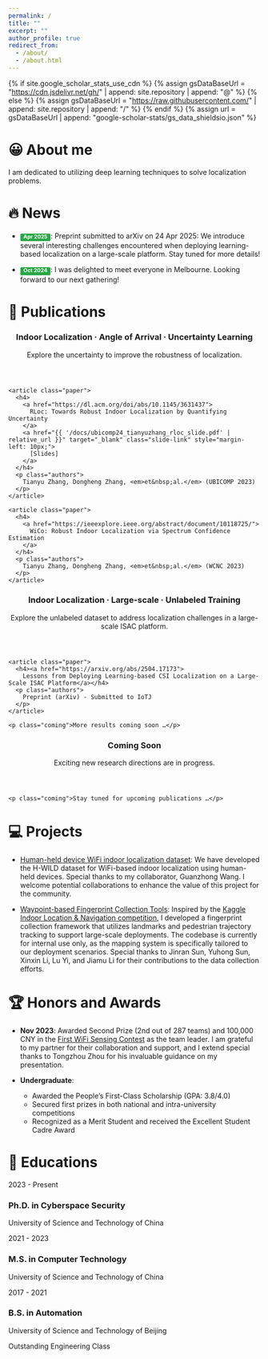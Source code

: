 ```yaml
---
permalink: /
title: ""
excerpt: ""
author_profile: true
redirect_from: 
  - /about/
  - /about.html
---
```


{% if site.google_scholar_stats_use_cdn %}
{% assign gsDataBaseUrl = "https://cdn.jsdelivr.net/gh/" | append: site.repository | append: "@" %}
{% else %}
{% assign gsDataBaseUrl = "https://raw.githubusercontent.com/" | append: site.repository | append: "/" %}
{% endif %}
{% assign url = gsDataBaseUrl | append: "google-scholar-stats/gs_data_shieldsio.json" %}

<style>
.label-paper {
    background-color: #4A90E2; /* Muted sky blue */
}

.label-conf {
    background-color: #4A90E2; /* Soft amber yellow */
}

.label-time {
    background-color: #F5A623; /* Light gray */
}
.label {
    display: inline-block;
    padding: 0.2em 0.6em 0.3em;
    font-size: 75%;
    font-weight: 700;
    line-height: 1;
    color: #fff;
    text-align: center;
    white-space: nowrap;
    vertical-align: baseline;
    border-radius: 0.25em;
}

.label-update {
    background-color: #28a745;  /* Green background */
    color: #ffffff;  /* White text */
}

/* .label {
    display: inline;
    padding: .2em .6em .3em;
    padding-top: 0.2em;
    padding-right: 0.6em;
    padding-bottom: 0.3em;
    padding-left: 0.6em;
    font-size: 80%;
    font-weight: bold;
    line-height: 1;
    color: #fff;
    text-align: center;
    white-space: nowrap;
    vertical-align: baseline;
    border-radius: .4em;
} */
</style>


<span class='anchor' id='about-me'></span>

# &#128512; About me
I am dedicated to utilizing deep learning techniques to solve localization problems.

<!-- My research interest includes neural machine translation and computer vision. I have published more than 100 papers at the top international AI conferences with total <a href='https://scholar.google.com/citations?user=DhtAFkwAAAAJ'>google scholar citations <strong><span id='total_cit'>260000+</span></strong></a> (You can also use google scholar badge <a href='https://scholar.google.com/citations?user=DhtAFkwAAAAJ'><img src="https://img.shields.io/endpoint?url={{ url | url_encode }}&logo=Google%20Scholar&labelColor=f6f6f6&color=9cf&style=flat&label=citations"></a>). -->


# 🔥 News

- <span class='label label-update'>Apr 2025</span>:
Preprint submitted to arXiv on 24 Apr 2025: We introduce several interesting challenges encountered when deploying learning-based localization on a large-scale platform. Stay tuned for more details!

- <span class='label label-update'>Oct 2024</span>:
I was delighted to meet everyone in Melbourne. Looking forward to our next gathering!

<link rel="stylesheet" href="{{ '/assets/css/publication-cards.css' | relative_url }}">

# 📑 Publications

<div class="pub-grid">
  <!-- First Card: AoA Series -->
  <section class="pub-card">
    <header>
      <h3>Indoor Localization · Angle of Arrival · Uncertainty Learning</h3>
      <p class="subtitle">
        Explore the uncertainty to improve the robustness of localization.
      </p>
    </header>

    <article class="paper">
      <h4>
        <a href="https://dl.acm.org/doi/abs/10.1145/3631437">
          RLoc: Towards Robust Indoor Localization by Quantifying Uncertainty
        </a>
        <a href="{{ '/docs/ubicomp24_tianyuzhang_rloc_slide.pdf' | relative_url }}" target="_blank" class="slide-link" style="margin-left: 10px;">
          [Slides]
        </a>
      </h4>
      <p class="authors">
        Tianyu Zhang, Dongheng Zhang, <em>et&nbsp;al.</em> (UBICOMP 2023)
      </p>
    </article>

    <article class="paper">
      <h4>
        <a href="https://ieeexplore.ieee.org/abstract/document/10118725/">
          WiCo: Robust Indoor Localization via Spectrum Confidence Estimation
        </a>
      </h4>
      <p class="authors">
        Tianyu Zhang, Dongheng Zhang, <em>et&nbsp;al.</em> (WCNC 2023)
      </p>
    </article>
  </section>

  <!-- Second Card: ISAC Large-scale Series -->
  <section class="pub-card">
    <header>
      <h3>Indoor Localization · Large-scale · Unlabeled Training</h3>
      <p class="subtitle">
        Explore the unlabeled dataset to address localization challenges in a large-scale ISAC platform.
      </p>
    </header>

    <article class="paper">
      <h4><a href="https://arxiv.org/abs/2504.17173">
        Lessons from Deploying Learning-based CSI Localization on a Large-Scale ISAC Platform</a></h4>
      <p class="authors">
        Preprint (arXiv) - Submitted to IoTJ
      </p>
    </article>

    <p class="coming">More results coming soon …</p>
  </section>

  <!-- Third Card: Coming Soon -->
  <section class="pub-card">
    <header>
      <h3>Coming Soon</h3>
      <p class="subtitle">
        Exciting new research directions are in progress.
      </p>
    </header>

    <p class="coming">Stay tuned for upcoming publications …</p>
  </section>
</div>



<!-- # &#128209; Publications

[Indoor Localization] [Channel State Information] [Angle of Arrival]

This series aims to leverage uncertainty quantification to enhance the robustness of angle-based localization.

<span class = 'label label-conf'>UBICOMP'23</span>: [RLoc: Towards Robust Indoor Localization by Quantifying Uncertainty](https://dl.acm.org/doi/abs/10.1145/3631437) 

**Tianyu Zhang**, Dongheng Zhang, Guanzhong Wang, Yadong Li, Yang Hu, Qibin Sun, Yan Chen

<span class = 'label label-conf'>WCNC'23</span>: [WiCo: Robust Indoor Localization via Spectrum Confidence Estimation](https://ieeexplore.ieee.org/abstract/document/10118725/)  
**Tianyu Zhang**, Dongheng Zhang, Shuai Yang, Qibin Sun, Yan Chen

[Indoor Localization] [Integrated Sensing and Communication (ISAC)] [ Data-driven ] [Large-scale Deployment]

This series explores data-driven localization approaches on a large-scale ISAC platform.

<span class='label label-conf'>Submit to IOTJ</span>: [Lessons from Deploying Learning-based CSI Localization on a Large-Scale ISAC Platform](https://arxiv.org/abs/2504.17173)

This work presents some interesting challenges we encountered while deploying a learning-based localization system in a large-scale ISAC platform.

We look forward to sharing more upcoming results in this line of research. -->

# &#128187; Projects

- [Human-held device WiFi indoor localization dataset](https://github.com/H-WILD/human_held_device_wifi_indoor_localization_dataset): We have developed the H-WILD dataset for WiFi-based indoor localization using human-held devices. Special thanks to my collaborator, Guanzhong Wang. I welcome potential collaborations to enhance the value of this project for the community.

- [Waypoint-based Fingerprint Collection Tools](/docs/image-20240820143646502.png "Waypoint-based Fingerprint Collection Workflow"): Inspired by the [Kaggle Indoor Location & Navigation competition](https://kaggle.com/competitions/indoor-location-navigation), I developed a fingerprint collection framework that utilizes landmarks and pedestrian trajectory tracking to support large-scale deployments. The codebase is currently for internal use only, as the mapping system is specifically tailored to our deployment scenarios. Special thanks to Jinran Sun, Yuhong Sun, Xinxin Li, Lu Yi, and Jiamu Li for their contributions to the data collection efforts.


# &#127942; Honors and Awards

<!-- <span class = 'label label-time'> November 2023 </span> Awarded Second Prize (2nd out of 287 teams) and 100,000 CNY in the [First WiFi Sensing Contest](https://www.chaspark.com/#/live/941113361357037568?anchorV=946512265287860224&multi=zh) as the team leader. I am grateful to my partner for their collaboration and support, and I extend special thanks to Tongzhou Zhou for his invaluable guidance on my presentation. -->

- **Nov 2023**: Awarded Second Prize (2nd out of 287 teams) and 100,000 CNY in the [First WiFi Sensing Contest](https://www.chaspark.com/#/live/941113361357037568?anchorV=946512265287860224&multi=zh) as the team leader. I am grateful to my partner for their collaboration and support, and I extend special thanks to Tongzhou Zhou for his invaluable guidance on my presentation.

- **Undergraduate**:
    - Awarded the People’s First-Class Scholarship (GPA: 3.8/4.0)
    - Secured first prizes in both national and intra-university competitions
    - Recognized as a Merit Student and received the Excellent Student Cadre Award

# 📖 Educations

<link rel="stylesheet" href="{{ '/assets/css/education-timeline.css' | relative_url }}">

<!-- <h1 id="educations"> 📖 Education</h1> -->

<div class="education-timeline">
  <div class="timeline-entry">
    <div class="time-badge">2023 - Present</div>
    <div class="education-card">
      <h3>Ph.D. in Cyberspace Security</h3>
      <p>University of Science and Technology of China</p>
    </div>
  </div>
  
  <div class="timeline-entry">
    <div class="time-badge">2021 - 2023</div>
    <div class="education-card">
      <h3>M.S. in Computer Technology</h3>
      <p>University of Science and Technology of China</p>
    </div>
  </div>
  
  <div class="timeline-entry">
    <div class="time-badge">2017 - 2021</div>
    <div class="education-card">
      <h3>B.S. in Automation</h3>
      <p>University of Science and Technology of Beijing</p>
      <span class="tag">Outstanding Engineering Class</span>
    </div>
  </div>
</div>


<!-- # Under Construction 🚧 (/#blog.md) -->

<!-- # 💬 Invited Talks
- *2021.06*, Lorem ipsum dolor sit amet, consectetur adipiscing elit. Vivamus ornare aliquet ipsum, ac tempus justo dapibus sit amet. 
- *2021.03*, Lorem ipsum dolor sit amet, consectetur adipiscing elit. Vivamus ornare aliquet ipsum, ac tempus justo dapibus sit amet.  \| [\[video\]](https://github.com/)

# 💻 Internships
- *2019.05 - 2020.02*, [Lorem](https://github.com/), China. -->